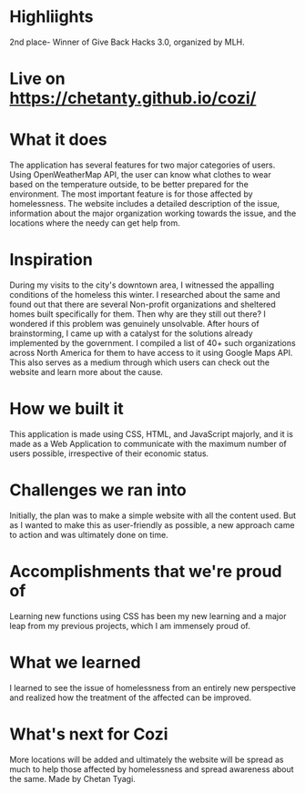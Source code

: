# Highliights
2nd place- Winner of Give Back Hacks 3.0, organized by MLH.
# Live on https://chetanty.github.io/cozi/
# What it does
The application has several features for two major categories of users. Using OpenWeatherMap API, the user can know what clothes to wear based on the temperature outside, to be better prepared for the environment.
The most important feature is for those affected by homelessness. The website includes a detailed description of the issue, information about the major organization working towards the issue, and the locations where the needy can get help from.
# Inspiration
During my visits to the city's downtown area, I witnessed the appalling conditions of the homeless this winter. I researched about the same and found out that there are several Non-profit organizations and sheltered homes built specifically for them. Then why are they still out there? I wondered if this problem was genuinely unsolvable.
After hours of brainstorming, I came up with a catalyst for the solutions already implemented by the government. I compiled a list of 40+ such organizations across North America for them to have access to it using Google Maps API. This also serves as a medium through which users can check out the website and learn more about the cause.
# How we built it
This application is made using CSS, HTML, and JavaScript majorly, and it is made as a Web Application to communicate with the maximum number of users possible, irrespective of their economic status.
# Challenges we ran into
Initially, the plan was to make a simple website with all the content used. But as I wanted to make this as user-friendly as possible, a new approach came to action and was ultimately done on time.
# Accomplishments that we're proud of
Learning new functions using CSS  has been my new learning and a major leap from my previous projects, which I am immensely proud of.
# What we learned
I learned to see the issue of homelessness from an entirely new perspective and realized how the treatment of the affected can be improved.
# What's next for Cozi
More locations will be added and ultimately the website will be spread as much to help those affected by homelessness and spread awareness about the same.
Made by Chetan Tyagi.
